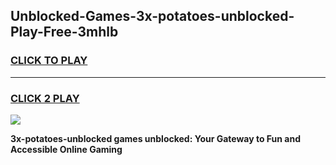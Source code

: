 
## Unblocked-Games-3x-potatoes-unblocked-Play-Free-3mhlb
<h3>
<a href="https://premium76.site?title=3x-potatoes-unblocked&ref=12A">CLICK TO PLAY</a></h3>
<hr>

<h3>
<a href="https://premium76.site?title=3x-potatoes-unblocked&ref=12A">CLICK 2 PLAY</a>
  
</h3>

<a href="https://premium76.site?title=3x-potatoes-unblocked&ref=12A"><img src="https://clearcache.store/games.png"></a>


**3x-potatoes-unblocked games unblocked: Your Gateway to Fun and Accessible Online Gaming**
